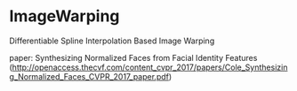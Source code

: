 # ImageWarping
 Differentiable Spline Interpolation Based Image Warping

paper: Synthesizing Normalized Faces from Facial Identity Features
(http://openaccess.thecvf.com/content_cvpr_2017/papers/Cole_Synthesizing_Normalized_Faces_CVPR_2017_paper.pdf)
